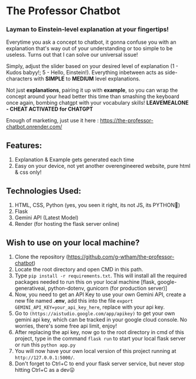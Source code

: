 # The Professor Chatbot

### Layman to Einstein-level explanation at your fingertips!

Everytime you ask a concept to chatbot, it gonna confuse you with an explanation that's way out of your understanding or too simple to be useless. Turns out that I can solve our universal issue!

Simply, adjust the slider based on your desired level of explanation (1 - Kudos babyy!; 5 - Hello, Einstein!). Everything inbetween acts as side-characters with **SIMPLE** to **MEDIUM** level explanations.

Not just **explanations**, pairing it up with **example**, so you can wrap the concept around your head better this time than smashing the keyboard once again, bombing chatgpt with your vocabulary skills!
**LEAVEMEALONE - CHEAT ACTIVATED for CHATGPT**

Enough of marketing, just use it here : https://the-professor-chatbot.onrender.com/

## Features:

1. Explanation & Example gets generated each time
2. Easy on your device, not yet another overengineered website, pure html & css only!

## Technologies Used:

1. HTML, CSS, Python (yes, you seen it right, its not JS, its PYTHON🐍)
2. Flask
3. Gemini API (Latest Model)
4. Render (for hosting the flask server online)

## Wish to use on your local machine?

1. Clone the repository (https://github.com/g-wtham/the-professor-chatbot)
2. Locate the root directory and open CMD in this path.
3. Type ``pip install -r requirements.txt``. This will install all the required packages needed to run this on your local machine
   [flask, google-generativeai, python-dotenv, gunicorn (for production server)]
4. Now, you need to get an API Key to use your own Gemini API, create a new file named **.env**, add this into the file ``export GEMINI_API_KEY=your_api_key_here``, replace with your api key.
5. Go to ``(https://aistudio.google.com/app/apikey)`` to get your own gemini api key, which can be tracked in your google cloud console. No worries, there's some free api limit, enjoy!
6. After replacing the api key, now go to the root directory in cmd of this project, type in the command ``flask run`` to start your local flask server or run this ``python app.py``
7. You will now have your own local version of this project running at ``http://127.0.0.1:5000/``.
8. Don't forget to Ctrl+C to end your flask server service, but never stop hitting Ctrl+C as a dev😛
